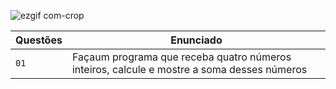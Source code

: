 ![ezgif com-crop](https://user-images.githubusercontent.com/125037138/224165063-0c500cd0-c902-426c-987e-c99c45b1a779.jpg)

| Questões | Enunciado |
| ------------- | -------------- |
|  `01`  | Façaum programa que receba quatro números inteiros, calcule e mostre a soma desses números  |

